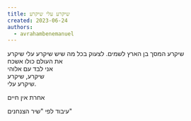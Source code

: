 ```yaml
---
title: שיקרע עלי שיקרע
created: 2023-06-24
authors: 
  - avrahambenemanuel
---
```

שיקרע המסך בן הארץ לשמים.
לצעוק בכל מה שיש
שיקרע עלי שיקרע  
את העולם כולו אשכח  
אני לבד עם אלוהי  
שיקרע, שיקרע  
שיקרע עלי.

אחרת אין חיים

עיבוד לפי "שיר הצנחנים"